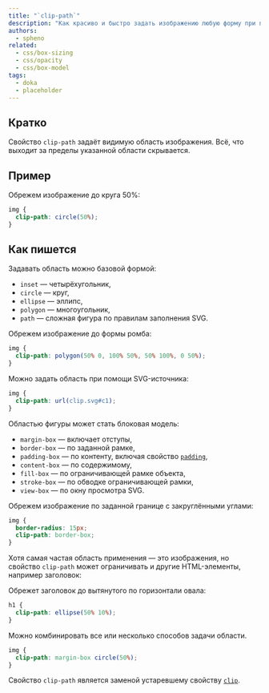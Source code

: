 ```yaml
---
title: "`clip-path`"
description: "Как красиво и быстро задать изображению любую форму при помощи всего одного свойства CSS."
authors:
  - spheno
related:
  - css/box-sizing
  - css/opacity
  - css/box-model
tags:
  - doka
  - placeholder
---
```


## Кратко

Свойство `clip-path` задаёт видимую область изображения. Всё, что выходит за пределы указанной области скрывается.

## Пример

Обрежем изображение до круга 50%:

```css
img {
  clip-path: circle(50%);
}
```

## Как пишется

Задавать область можно базовой формой:

- `inset` — четырёхугольник,
- `circle` — круг,
- `ellipse` — эллипс,
- `polygon` — многоугольник,
- `path` — сложная фигура по правилам заполнения SVG.

Обрежем изображение до формы ромба:

```css
img {
  clip-path: polygon(50% 0, 100% 50%, 50% 100%, 0 50%);
}
```

Можно задать область при помощи SVG-источника:

```css
img {
  clip-path: url(clip.svg#c1);
}
```

Областью фигуры может стать блоковая модель:

- `margin-box` — включает отступы,
- `border-box` — по заданной рамке,
- `padding-box` — по контенту, включая свойство [`padding`](/css/padding/),
- `content-box` — по содержимому,
- `fill-box` — по ограничивающей рамке объекта,
- `stroke-box` — по обводке ограничивающей рамки,
- `view-box` — по окну просмотра SVG.

Обрежем изображение по заданной границе с закруглёнными углами:

```css
img {
  border-radius: 15px;
  clip-path: border-box;
}
```

Хотя самая частая область применения — это изображения, но свойство `clip-path` может ограничивать и другие HTML-элементы, например заголовок:

Обрежет заголовок до вытянутого по горизонтали овала:

```css
h1 {
  clip-path: ellipse(50% 10%);
}
```

Можно комбинировать все или несколько способов задачи области.

```css
img {
  clip-path: margin-box circle(50%);
}
```

Свойство  `clip-path` является заменой устаревшему свойству [`clip`](/css/clip/).
